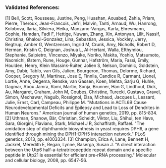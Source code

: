 ### Validated References: 
[1] Bell, Scott, Rousseau, Justine, Peng, Huashan, Aouabed, Zahia, Priam, Pierre, Theroux, Jean-Francois, Jefri, Malvin, Tanti, Arnaud, Wu, Hanrong, Kolobova, Ilaria, Silviera, Heika, Manzano-Vargas, Karla, Ehresmann, Sophie, Hamdan, Fadi F, Hettige, Nuwan, Zhang, Xin, Antonyan, Lilit, Nassif, Christina, Ghaloul-Gonzalez, Lina, Sebastian, Jessica, Vockley, Jerry, Begtrup, Amber G, Wentzensen, Ingrid M, Crunk, Amy, Nicholls, Robert D, Herman, Kristin C, Deignan, Joshua L, Al-Hertani, Walla, Efthymiou, Stephanie, Salpietro, Vincenzo, Miyake, Noriko, Makita, Yoshio, Matsumoto, Naomichi, Østern, Rune, Houge, Gunnar, Hafström, Maria, Fassi, Emily, Houlden, Henry, Klein Wassink-Ruiter, Jolien S, Nelson, Dominic, Goldstein, Amy, Dabir, Tabib, van Gils, Julien, Bourgeron, Thomas, Delorme, Richard, Cooper, Gregory M, Martinez, Jose E, Finnila, Candice R, Carmant, Lionel, Lortie, Anne, Oegema, Renske, van Gassen, Koen, Mehta, Sarju G, Huhle, Dagmar, Abou Jamra, Rami, Martin, Sonja, Brunner, Han G, Lindhout, Dick, Au, Margaret, Graham, John M, Coubes, Christine, Turecki, Gustavo, Gravel, Simon, Mechawar, Naguib, Rossignol, Elsa, Michaud, Jacques L, Lessard, Julie, Ernst, Carl, Campeau, Philippe M. "Mutations in ACTL6B Cause Neurodevelopmental Deficits and Epilepsy and Lead to Loss of Dendrites in Human Neurons." American journal of human genetics, 2019, pp. 815-834.
[2] Uthman, Shanow, Bär, Christian, Scheidt, Viktor, Liu, Shihui, ten Have, Sara, Giorgini, Flaviano, Stark, Michael J R, Schaffrath, Raffael. "The amidation step of diphthamide biosynthesis in yeast requires DPH6, a gene identified through mining the DPH1-DPH5 interaction network." PLoS genetics, 2013, pp. e1003334.
[3] Champion, Erica A, Lane, Bennett H, Jackrel, Meredith E, Regan, Lynne, Baserga, Susan J. "A direct interaction between the Utp6 half-a-tetratricopeptide repeat domain and a specific peptide in Utp21 is essential for efficient pre-rRNA processing." Molecular and cellular biology, 2008, pp. 6547-56.
